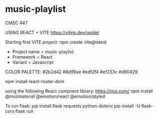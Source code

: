# music-playlist
CMSC 447

USING REACT + VITE
https://vitejs.dev/guide/

Starting first VITE project:
npm create vite@latest

- Project name = music-playlist
- Framework = React
- Variant = Javascript

COLOR PALETTE:
#2b2d42
#8d99ae
#edf2f4
#ef233c
#d90429

npm install react-router-dom

using the following React compnent library: https://mui.com/
npm install @mui/material @emotion/react @emotion/styled

To run flask: 
pip install flask requests python-dotenv
pip install -U flask-cors
flask run 

